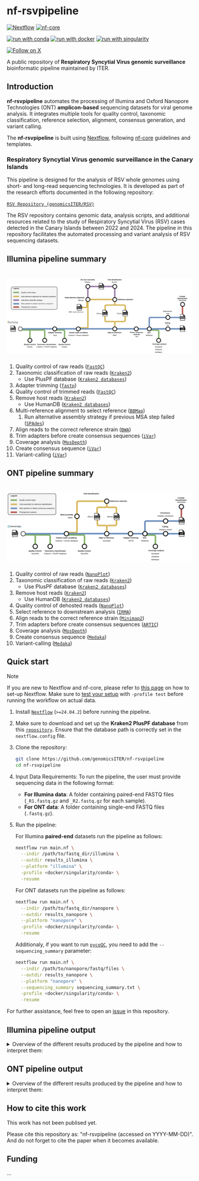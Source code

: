 # nf-rsvpipeline

[![Nextflow](https://img.shields.io/badge/nextflow%20DSL2-%E2%89%A524.04.2-23aa62.svg)](https://www.nextflow.io/)
[![nf-core](https://img.shields.io/badge/build_using-nf--core-1a9655)](https://nf-co.re/)

[![run with conda](http://img.shields.io/badge/run%20with-conda-3EB049?labelColor=000000&logo=anaconda)](https://docs.conda.io/en/latest/)
[![run with docker](https://img.shields.io/badge/run%20with-docker-0db7ed?labelColor=000000&logo=docker)](https://www.docker.com/)
[![run with singularity](https://img.shields.io/badge/run%20with-singularity-1d355c.svg?labelColor=000000)](https://sylabs.io/docs/)

[![Follow on X](http://img.shields.io/badge/%40LabCFlores-1DA1F2?labelColor=000000&logo=X)](https://x.com/LabCFlores)

A public repository of **Respiratory Syncytial Virus genomic surveillance** bioinformatic pipeline maintained by ITER.

## Introduction

**nf-rsvpipeline** automates the processing of Illumina and Oxford Nanopore Technologies (ONT) **amplicon-based** sequencing datasets for viral genome analysis. It integrates multiple tools for quality control, taxonomic classification, reference selection, alignment, consensus generation, and variant calling.

The **nf-rsvpipeline** is built using [Nextflow](https://www.nextflow.io/), following [nf-core](https://nf-co.re) guidelines and templates.

### Respiratory Syncytial Virus genomic surveillance in the Canary Islands

This pipeline is designed for the analysis of RSV whole genomes using short- and long-read sequencing technologies. It is developed as part of the research efforts documented in the following repository:

[`RSV Repository (genomicsITER/RSV)`](https://github.com/genomicsITER/RSV)

The RSV repository contains genomic data, analysis scripts, and additional resources related to the study of Respiratory Syncytial Virus (RSV) cases detected in the Canary Islands between 2022 and 2024. The pipeline in this repository facilitates the automated processing and variant analysis of RSV sequencing datasets.

## Illumina pipeline summary

<h1>
  <picture>
    <source media="(prefers-color-scheme: dark)" srcset="docs/images/Illumina_pipeline_GitHub.jpg">
    <img alt="Illumina pipeline" src="docs/images/Illumina_pipeline_GitHub.jpg">
  </picture>
</h1>

1. Quality control of raw reads ([`FastQC`](https://www.bioinformatics.babraham.ac.uk/projects/fastqc/))
2. Taxonomic classification of raw reads ([`Kraken2`](https://github.com/DerrickWood/kraken2))
   * Use PlusPF database ([`Kraken2 databases`](https://benlangmead.github.io/aws-indexes/k2))
3. Adapter trimming ([`fastp`](https://github.com/OpenGene/fastp))
4. Quality control of trimmed reads ([`FastQC`](https://www.bioinformatics.babraham.ac.uk/projects/fastqc/))
5. Remove host reads ([`Kraken2`](https://github.com/DerrickWood/kraken2))
   * Use HumanDB ([`Kraken2 databases`](https://benlangmead.github.io/aws-indexes/k2))
6. Multi-reference alignment to select reference ([`BBMap`](https://sourceforge.net/projects/bbmap/))
   1. Run alternative assembly strategy if previous MSA step failed ([`SPAdes`](https://github.com/ablab/spades))
7. Align reads to the correct reference strain ([`BWA`](https://github.com/lh3/bwa/))
8. Trim adapters before create consensus sequences ([`iVar`](https://github.com/andersen-lab/ivar))
9. Coverage analysis ([`MosDepth`](https://github.com/brentp/mosdepth))
10. Create consensus sequence ([`iVar`](https://github.com/andersen-lab/ivar))
11. Variant-calling ([`iVar`](https://github.com/andersen-lab/ivar))

## ONT pipeline summary

<h1>
  <picture>
    <source media="(prefers-color-scheme: dark)" srcset="docs/images/ONT_pipeline_GitHub.jpg">
    <img alt="ONT pipeline" src="docs/images/ONT_pipeline_GitHub.jpg">
  </picture>
</h1>

1. Quality control of raw reads ([`NanoPlot`](https://github.com/wdecoster/NanoPlot))
2. Taxonomic classification of raw reads ([`Kraken2`](https://github.com/DerrickWood/kraken2))
   * Use PlusPF database ([`Kraken2 databases`](https://benlangmead.github.io/aws-indexes/k2))
3. Remove host reads ([`Kraken2`](https://github.com/DerrickWood/kraken2))
   * Use HumanDB ([`Kraken2 databases`](https://benlangmead.github.io/aws-indexes/k2))
4. Quality control of dehosted reads ([`NanoPlot`](https://github.com/wdecoster/NanoPlot))
5. Select reference to downstream analysis ([`IRMA`](https://wonder.cdc.gov/amd/flu/irma/index.html))
6. Align reads to the correct reference strain ([`Minimap2`](https://github.com/lh3/minimap2))
7. Trim adapters before create consensus sequences ([`ARTIC`](https://github.com/artic-network/fieldbioinformatics))
8. Coverage analysis ([`MosDepth`](https://github.com/brentp/mosdepth))
9. Create consensus sequence ([`Medaka`](https://github.com/nanoporetech/medaka))
10. Variant-calling ([`Medaka`](https://github.com/nanoporetech/medaka))

## Quick start

> [!NOTE]
> If you are new to Nextflow and nf-core, please refer to [this page](https://nf-co.re/docs/usage/installation) on how to set-up Nextflow. Make sure to [test your setup](https://nf-co.re/docs/usage/introduction#how-to-run-a-pipeline) with `-profile test` before running the workflow on actual data.

1. Install [`Nextflow`](https://www.nextflow.io/docs/latest/getstarted.html#installation) (`>=24.04.2`) before running the pipeline.

2. Make sure to download and set up the **Kraken2 PlusPF database** from this [`repository`](https://benlangmead.github.io/aws-indexes/k2). Ensure that the database path is correctly set in the `nextflow.config` file.

3. Clone the repository:

   ```bash
   git clone https://github.com/genomicsITER/nf-rsvpipeline
   cd nf-rsvpipeline
   ```

4. Input Data Requirements: To run the pipeline, the user must provide sequencing data in the following format:

   * **For Illumina data**: A folder containing paired-end FASTQ files (`_R1.fastq.gz` and `_R2.fastq.gz` for each sample).
   * **For ONT data**: A folder containing single-end FASTQ files (`.fastq.gz`).

5. Run the pipeline:

   For Illumina **paired-end** datasets run the pipeline as follows:

   ```bash
   nextflow run main.nf \
     --indir /path/to/fastq_dir/illumina \
     --outdir results_illumina \
     --platform "illumina" \
     -profile <docker/singularity/conda> \
     -resume
   ```

   For ONT datasets run the pipeline as follows:

   ```bash
   nextflow run main.nf \
     --indir /path/to/fastq_dir/nanopore \
     --outdir results_nanopore \
     --platform "nanopore" \
     -profile <docker/singularity/conda> \
     -resume
   ```

   Additionaly, if you want to run [`pycoQC`](https://github.com/a-slide/pycoQC), you need to add the `--sequencing_summary` parameter:

   ```bash
   nextflow run main.nf \
     --indir /path/to/nanopore/fastq/files \
     --outdir results_nanopore \
     --platform "nanopore" \
     --sequencing_summary sequencing_summary.txt \
     -profile <docker/singularity/conda> \
     -resume
   ```

For further assistance, feel free to open an [issue](https://github.com/genomicsITER/nf-rsvpipeline/issues) in this repository.

## Illumina pipeline output

<details>

<summary>Overview of the different results produced by the pipeline and how to interpret them:</summary>

### Preprocessing

* `01_FastQC/`
  * `*_{1,2}_fastqc.html`: FastQC report containing quality metrics.
  * `*_{1,2}_fastqc.zip`: Zip archive containing the FastQC report, tab-delimited data file and plot images.
* `02_Kraken2_PlusPF/`
  * `*.kraken2.classifiedreads.txt`: Reads classified as belonging to any of the taxa on the Kraken2 database.
  * `*.kraken2.report.txt`: Kraken2 report containing stats about classified and not classified reads.
* `03_Adapter_trimming/`
  * `*.fastp.log`: fastp log file.
  * `*.fastp.json`: Results in JSON format.
  * `*.fastp.html`: Results in HTML format.
  * `*_{1,2}.fastp.fastq.gz`: The trimmed/modified/unmerged fastq reads.
* `04_FastQC_trimmed/`
  * `*_{1,2}_fastqc.html`: FastQC report containing quality metrics of trimmed resds.
  * `*_{1,2}_fastqc.zip`: Zip archive containing the FastQC-trimmed report, tab-delimited data file and plot images.
* `05_Remove_host_reads/`
  * `*.classified_{1,2}.fastq.gz`: Reads classified as belonging to any of the taxa on the Kraken2 database.
  * `*.unclassified_{1,2}.fastq.gz`: Reads not classified to any of the taxa on the Kraken2 database.
  * `*.kraken2.classifiedreads.txt`: Kraken2 output file indicating the taxonomic assignment of each input read.
  * `*.kraken2.report.txt`: Kraken2 report containing stats about classified and not classified reads.
* `06_Reference_selection/`
  * `*.MSA.bam`: BAM file.
  * `*.MSA.bbmap.log`: Log file.
  * `*.MSA.covstats.tsv`: Per-scaffold coverage info.
  * `*_refs.tsv`: .
  * `*_failed_assembly.tsv`:
  * `assembly/`
    * `*.contigs.fa.gz`: .
    * `*.scaffolds.fa.gz`: .
    * `*.txt`: .

### Align to selected reference

* `07_Align/`
  * `*.RSV-{A,B}.bam`: .
  * `*.RSV-{A,B}.bam.bai`: .
  * `*.RSV-{A,B}.flagstat`: .
  * `*.RSV-{A,B}.idxstats`: .
  * `*.RSV-{A,B}.mapped.bam`: .
  * `*.RSV-{A,B}.mapped.bam.bai`: .
* `08_Trim_adapters/`
  * `*.RSV-{A,B}.mapped.trimmed.bam`: .
  * `*.RSV-{A,B}.mapped.trimmed.ivar.log`: .
  * `*.RSV-{A,B}.mapped.trimmed.sorted.bam`: .
  * `*.RSV-{A,B}.mapped.trimmed.sorted.bam.bai`: .
  * `*.RSV-{A,B}.mapped.trimmed.sorted.flagstat`: .
  * `*.RSV-{A,B}.mapped.trimmed.sorted.idxstats`: .
* `09_Coverage_analysis/`
  * `*.RSV-{A,B}.mapped.trimmed.sorted.all_amplicons.mosdepth.global.dist.txt`: .
  * `*.RSV-{A,B}.mapped.trimmed.sorted.all_amplicons.mosdepth.region.dist.txt`: .
  * `*.RSV-{A,B}.mapped.trimmed.sorted.all_amplicons.mosdepth.summary.txt`: .
  * `*.RSV-{A,B}.mapped.trimmed.sorted.all_amplicons.per-base.bed.gz`: .
  * `*.RSV-{A,B}.mapped.trimmed.sorted.all_amplicons.per-base.bed.gz.csi`: .
  * `*.RSV-{A,B}.mapped.trimmed.sorted.all_amplicons.regions.bed.gz`: .
  * `*.RSV-{A,B}.mapped.trimmed.sorted.all_amplicons.regions.bed.gz.csi`: .
  * `*.RSV-{A,B}.mapped.trimmed.sorted.mosdepth.global.dist.txt`: .
  * `*.RSV-{A,B}.mapped.trimmed.sorted.mosdepth.summary.txt`: .
  * `*.RSV-{A,B}.mapped.trimmed.sorted.per-base.bed.gz`: .
  * `*.RSV-{A,B}.mapped.trimmed.sorted.per-base.bed.gz.csi`: .
  * `*.RSV-{A,B}.mapped.trimmed.sorted.tsv`: .

### Calling and consensus

* `10_Calling/`
  * `*.RSV-{A,B}.ivar_calling.mpileup`: .
  * `*.RSV-{A,B}.ivar_calling.tsv`: .
  * `*.RSV-{A,B}.ivar_calling.vcf`: .
* `11_Consensus/`
  * `*.RSV-{A,B}.ivar_consensus.fa`: .
  * `*.RSV-{A,B}.ivar_consensus.mpileup`: .
  * `*.RSV-{A,B}.ivar_consensus.qual.txt`: .

</details>

## ONT pipeline output

<details>

<summary>Overview of the different results produced by the pipeline and how to interpret them:</summary>

### Preprocessing

* `01_NanoPlot_Raw/`
  * `*.html`: .
  * `*.png`: .
  * `*.log`: .
  * `NanoStats.txt`: .
* `02_Kraken2_PlusPF/`
  * `*.kraken2.classifiedreads.txt`: Reads classified as belonging to any of the taxa on the Kraken2 database.
  * `*.kraken2.report.txt`: Kraken2 report containing stats about classified and not classified reads.
* `03_Remove_host_reads/`
  * `*.classified.fastq.gz`: Reads classified as belonging to any of the taxa on the Kraken2 database.
  * `*.unclassified.fastq.gz`: Reads not classified to any of the taxa on the Kraken2 database.
  * `*.kraken2.classifiedreads.txt`: Kraken2 output file indicating the taxonomic assignment of each input read.
  * `*.kraken2.report.txt`: Kraken2 report containing stats about classified and not classified reads.
* `04_NanoPlot_Scrubbed/`
  * `*.html`: .
  * `*.png`: .
  * `*.log`: .
  * `NanoStats.txt`: .
* `05_Reference_Selection/`
  * `RSV_{A,B}*.bam`: .
  * `RSV_{A,B}*.bam.bai`: .
  * `RSV_{A,B}*.fasta`: .
  * `RSV_{A,B}*.vcf`: .

### Align to selected reference

* `06_Align/`
  * `*.RSV-{A,B}.bam`: .
  * `*.RSV-{A,B}.bam.bai`: .
  * `*.RSV-{A,B}.flagstat`: .
  * `*.RSV-{A,B}.idxstats`: .
  * `*.RSV-{A,B}.mapped.bam`: .
  * `*.RSV-{A,B}.mapped.bam.bai`: .
* `07_Trimming/`
  * `*.RSV-{A,B}.mapped.trimmed.flagstat`: .
  * `*.RSV-{A,B}.mapped.trimmed.idxstats`: .
  * `*.RSV-{A,B}.mapped.trimmed.sorted.bam`: .
  * `*.RSV-{A,B}.mapped.trimmed.sorted.bam.bai`: .
* `08_Coverage_analysis/`
  * `*.RSV-{A,B}.mapped.trimmed.all_amplicons.mosdepth.global.dist.txt`: .
  * `*.RSV-{A,B}.mapped.trimmed.all_amplicons.mosdepth.region.dist.txt`: .
  * `*.RSV-{A,B}.mapped.trimmed.all_amplicons.mosdepth.summary.txt`: .
  * `*.RSV-{A,B}.mapped.trimmed.all_amplicons.per-base.bed.gz`: .
  * `*.RSV-{A,B}.mapped.trimmed.all_amplicons.per-base.bed.gz.csi`: .
  * `*.RSV-{A,B}.mapped.trimmed.all_amplicons.regions.bed.gz`: .
  * `*.RSV-{A,B}.mapped.trimmed.all_amplicons.regions.bed.gz.csi`: .
  * `*.RSV-{A,B}.mapped.trimmed.mosdepth.global.dist.txt`: .
  * `*.RSV-{A,B}.mapped.trimmed.mosdepth.summary.txt`: .
  * `*.RSV-{A,B}.mapped.trimmed.per-base.bed.gz`: .
  * `*.RSV-{A,B}.mapped.trimmed.per-base.bed.gz.csi`: .
  * `*.RSV-{A,B}.mapped.trimmed.tsv`: .

### Calling and consensus

* `09_Variants/`
  * `*.RSV-{A,B}.medaka.vcf`: .
* `10_Consensus/`
  * `*.RSV-{A,B}.medaka.fasta`: .

</details>

## How to cite this work

This work has not been publised yet.

Please cite this repository as: "nf-rsvpipeline (accessed on YYYY-MM-DD)". And do not forget to cite the paper when it becomes available.

## Funding

...
